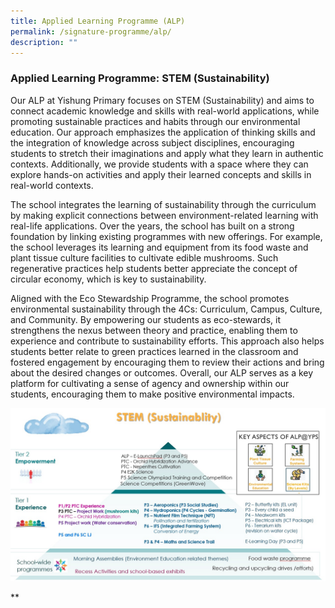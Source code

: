 ```yaml
---
title: Applied Learning Programme (ALP)
permalink: /signature-programme/alp/
description: ""
---
```

### Applied Learning Programme: STEM (Sustainability)

Our ALP at Yishung Primary focuses on STEM (Sustainability) and aims to connect academic knowledge and skills with real-world applications, while promoting sustainable practices and habits through our environmental education. Our approach emphasizes the application of thinking skills and the integration of knowledge across subject disciplines, encouraging students to stretch their imaginations and apply what they learn in authentic contexts. Additionally, we provide students with a space where they can explore hands-on activities and apply their learned concepts and skills in real-world contexts.

The school integrates the learning of sustainability through the curriculum by making explicit connections between environment-related learning with real-life applications. Over the years, the school has built on a strong foundation by linking existing programmes with new offerings. For example, the school leverages its learning and equipment from its food waste and plant tissue culture facilities to cultivate edible mushrooms. Such regenerative practices help students better appreciate the concept of circular economy, which is key to sustainability.

Aligned with the Eco Stewardship Programme, the school promotes environmental sustainability through the 4Cs: Curriculum, Campus, Culture, and Community. By empowering our students as eco-stewards, it strengthens the nexus between theory and practice, enabling them to experience and contribute to sustainability efforts. This approach also helps students better relate to green practices learned in the classroom and fostered engagement by encouraging them to review their actions and bring about the desired changes or outcomes. Overall, our ALP serves as a key platform for cultivating a sense of agency and ownership within our students, encouraging them to make positive environmental impacts.

![](/images/Experience/Signature%20Programme/stem%20(framework).jpeg)

  
**